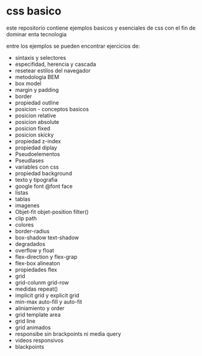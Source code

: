 # css basico

este repositorio contiene ejemplos basicos y esenciales de css con el fin de dominar enta tecnologia

entre los ejemplos se pueden encontrar ejercicios de:

* sintaxis y selectores
* especifidad, herencia y cascada
* resetear estilos del navegador
* metodologia BEM
* box model
* margin y padding
* border
* propiedad outline
* posicion - conceptos basicos
* posicion relative
* posicion absolute
* posicion fixed
* posicion skicky
* propiedad z-index
* propiedad diplay
* Pseudoelementos
* Pseudlases
* variables con css
* propiedad background
* texto y tipografia
* google font @font face
* listas
* tablas
* imagenes
* Objet-fit objet-position filter()
* clip path
* colores
* border-radius
* box-shadow text-shadow
* degradados
* overflow y float
* flex-direction y flex-grap
* flex-box alineaton
* propiedades flex
* grid
* grid-colunm grid-row
* medidas repeat()
* implicit grid y explicit grid
* min-max auto-fill y auto-fit
* aliniamiento y order
* grid template area
* grid line
* grid animados
* responsibe sin brackpoints ni media query
* videos responsivos
* blackpoints